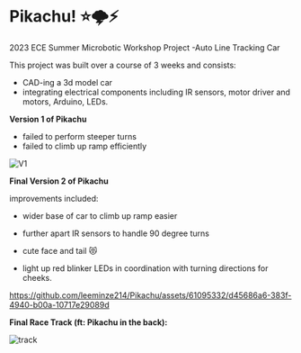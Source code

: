 # Pikachu! ⭐🌩️⚡
2023 ECE Summer Microbotic Workshop Project -Auto Line Tracking Car

This project was built over a course of 3 weeks and consists:

- CAD-ing a 3d model car
- integrating electrical components including IR sensors, motor driver and motors, Arduino, LEDs.

**Version 1 of Pikachu**  

- failed to perform steeper turns
- failed to climb up ramp efficiently

![V1](https://github.com/leeminze214/Pikachu/assets/61095332/7072a04e-9ee7-42e0-82e9-e1f1b4bb3e04)



**Final Version 2 of Pikachu**

improvements included:

- wider base of car to climb up ramp easier

- further apart IR sensors to handle 90 degree turns

- cute face and tail 😻

- light up red blinker LEDs in coordination with turning directions for cheeks.



https://github.com/leeminze214/Pikachu/assets/61095332/d45686a6-383f-4940-b00a-10717e29089d



**Final Race Track (ft: Pikachu in the back):**

![track](https://github.com/leeminze214/Pikachu/assets/61095332/a09fdf6b-89f2-4b84-b0de-5abf41da4a6c)

 

